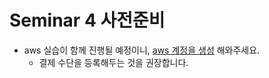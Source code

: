 # Seminar 4 사전준비

- aws 실습이 함께 진행될 예정이니, [aws 계정을 생성](https://portal.aws.amazon.com/billing/signup#/start/otp) 해와주세요.
  - 결제 수단을 등록해두는 것을 권장합니다.

